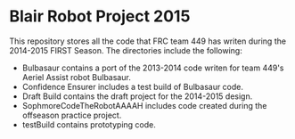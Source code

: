 Blair Robot Project 2015
========================
This repository stores all the code that FRC team 449 has writen during the 2014-2015 FIRST Season. The directories include the following:
* Bulbasaur contains a port of the 2013-2014 code writen for team 449's Aeriel Assist robot Bulbasaur.
* Confidence Ensurer includes a test build of Bulbasaur code.
* Draft Build contains the draft project for the 2014-2015 design.
* SophmoreCodeTheRobotAAAAH includes code created during the offseason practice project.
* testBuild contains prototyping code.